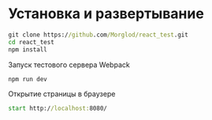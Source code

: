 # Установка и развертывание
```cmd
git clone https://github.com/Morglod/react_test.git
cd react_test
npm install
```
Запуск тестового сервера Webpack
```cmd
npm run dev
```
Открытие страницы в браузере
```cmd
start http://localhost:8080/
```
